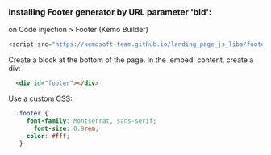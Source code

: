 
### Installing Footer generator by URL parameter 'bid':

on Code injection > Footer (Kemo Builder)

```js
<script src="https://kemosoft-team.github.io/landing_page_js_libs/footerBrandInfo.js"></script>
```

Create a block at the bottom of the page. In the 'embed' content, create a div:
```html
  <div id="footer"></div>
```

Use a custom CSS:
```css
  .footer {
  	 font-family: Montserrat, sans-serif;
	   font-size: 0.9rem;
  	 color: #fff;
   }
```







